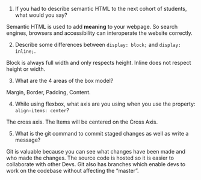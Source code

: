 1. If you had to describe semantic HTML to the next cohort of students, what would you say?

 Semantic HTML is used to add **meaning** to your webpage. So search engines, browsers and accessibility can interoperate the website correctly. 

2. Describe some differences between ```display: block;``` and ```display: inline;```.

Block is always full width and only respects height. Inline does not respect height or width.  

3. What are the 4 areas of the box model? 

Margin, Border, Padding, Content.  

4. While using flexbox, what axis are you using when you use the property: ```align-items: center```?

The cross axis. The Items will be centered on the Cross Axis. 

5. What is the git command to commit staged changes as well as write a message? 

 Git is valuable because you can see what changes have been made and who made the changes. The source code is hosted so it is easier to collaborate with other Devs. Git also has branches which enable devs to work on the codebase without affecting the “master”. 
